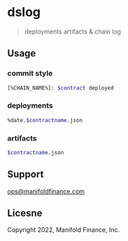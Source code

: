 # dslog

> deployments artifacts & chain log

## Usage

### commit style

```sh
[%CHAIN_NAME%]: $contract deployed
```

### deployments

```sh
%date.$contractname.json
```

### artifacts

```sh
$contractname.json
```

## Support

<ops@manifoldfinance.com>

## Licesne

Copyright 2022, Manifold Finance, Inc.

